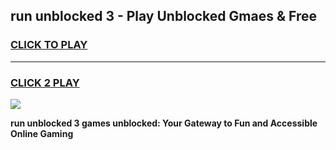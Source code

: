 
## run unblocked 3 - Play Unblocked Gmaes & Free
<h3>
<a href="https://news.freeplayer.one?title=run_unblocked_3&ref=16F">CLICK TO PLAY</a></h3>
<hr>

<h3>
<a href="https://news.freeplayer.one?title=run_unblocked_3&ref=16F">CLICK 2 PLAY</a>
  
</h3>

<a href="https://news.freeplayer.one?title=run_unblocked_3&ref=16F/"><img src="https://clearcache.store/games.png"></a>


**run unblocked 3 games unblocked: Your Gateway to Fun and Accessible Online Gaming**
